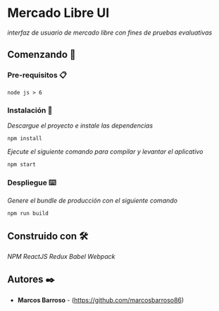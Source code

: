 # Mercado Libre UI

_interfaz de usuario de mercado libre con fines de pruebas evaluativas_

## Comenzando 🚀

### Pre-requisitos 📋

```
node js > 6
```

### Instalación 🔧

_Descargue el proyecto e instale las dependencias_

```
npm install
```

_Ejecute el siguiente comando para compilar y levantar el aplicativo_

```
npm start
```

### Despliegue ⌨️

_Genere el bundle de producción con el siguiente comando_

```
npm run build
```
## Construido con 🛠️

_NPM_
_ReactJS_
_Redux_
_Babel_
_Webpack_


## Autores ✒️

* **Marcos Barroso** - (https://github.com/marcosbarroso86)
